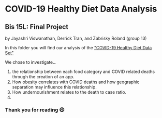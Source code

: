 # COVID-19 Healthy Diet Data Analysis
## Bis 15L: Final Project
by Jayashri Viswanathan, Derrick Tran, and Zabrisky Roland (group 13)

In this folder you will find our analysis of the ["COVID-19 Healthy Diet Data Set"](https://www.kaggle.com/mariaren/covid19-healthy-diet-dataset)

We chose to investigate... 

1) the relationship between each food category and COVID related deaths through the creation of an app.
2) How obesity correlates with COVID deaths and how geographic separation may influence this relationship.
3) How undernourishment relates to the death to case ratio.   
4)   
### Thank you for reading 😄                                                                                                                            
